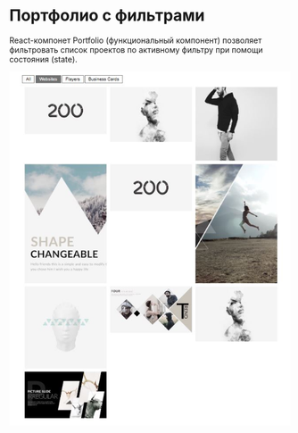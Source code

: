 # Портфолио с фильтрами

React-компонет Portfolio (функциональный компонент) позволяет фильтровать список проектов по активному фильтру при помощи состояния (state).

<img width="1199" alt="calendar-screenshot" src="https://github.com/Mali-zi/filter/blob/master/img/screenshot_portfolio.JPG">